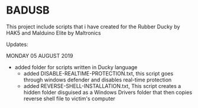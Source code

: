 # BADUSB
This project include scripts that i have created for the Rubber Ducky by HAK5 and Malduino Elite by Maltronics

Updates:

MONDAY 05 AUGUST 2019
 - added folder for scripts written in Ducky language
    - added DISABLE-REALTIME-PROTECTION.txt, this script goes through windows defender and disables real-time protection
    - added REVERSE-SHELL-INSTALLATION.txt, This script creates a hidden folder disguised as a Windows Drivers folder that then copies reverse shell       file to victim's computer
    

